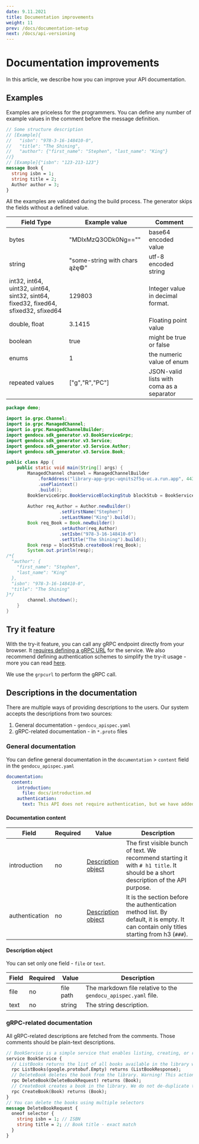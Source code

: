 ```yaml
---
date: 9.11.2021
title: Documentation improvements
weight: 11
prev: /docs/documentation-setup
next: /docs/api-versioning
---
```

# Documentation improvements

In this article, we describe how you can improve your API documentation.

## Examples

Examples are priceless for the programmers. You can define any number of example values in the comment before the message definition.
```protobuf
// Some structure description
// [Example]{
//   "isbn": "978-3-16-148410-0",
//   "title": "The Shining",
//   "author": {"first_name": "Stephen", "last_name": "King"}
//}
// [Example]{"isbn": "123-213-123"}
message Book {
  string isbn = 1; 
  string title = 2;
  Author author = 3; 
}
```
All the examples are validated during the build process. The generator skips the fields without a defined value.

| Field Type | Example value | Comment |
|--| -- | -- |
| bytes | "MDIxMzQ3ODk0Ng=="" | base64 encoded value |
| string | "some-string with chars ążę©" | utf-8 encoded string|
| int32, int64, uint32, uint64, sint32, sint64, fixed32, fixed64, sfixed32, sfixed64 | 129803 | Integer value in decimal format. |
| double,  float | 3.1415 | Floating point value |
| boolean | true | might be true or false |
| enums | 1 | the numeric value of enum |
| repeated values | ["g","R","PC"] | JSON-valid lists with coma as a separator |

```java
package demo;

import io.grpc.Channel;
import io.grpc.ManagedChannel;
import io.grpc.ManagedChannelBuilder;
import gendocu.sdk_generator.v3.BookServiceGrpc;
import gendocu.sdk_generator.v3.Service;
import gendocu.sdk_generator.v3.Service.Author;
import gendocu.sdk_generator.v3.Service.Book;

public class App {
    public static void main(String[] args) {
        ManagedChannel channel = ManagedChannelBuilder
            .forAddress("library-app-grpc-uqnits2f5q-uc.a.run.app", 443)
            .usePlaintext()
            .build();
        BookServiceGrpc.BookServiceBlockingStub blockStub = BookServiceGrpc.newBlockingStub(channel);
        
        Author req_Author = Author.newBuilder()
                    .setFirstName("Stephen")
                    .setLastName("King").build();
        Book req_Book = Book.newBuilder()
                    .setAuthor(req_Author)
                    .setIsbn("978-3-16-148410-0")
                    .setTitle("The Shining").build();
        Book resp = blockStub.createBook(req_Book);
        System.out.println(resp);
/*{
  "author": {
    "first_name": "Stephen",
    "last_name": "King"
  },
  "isbn": "978-3-16-148410-0",
  "title": "The Shining"
}*/
        channel.shutdown();
    }
}

```

## Try it feature

With the try-it feature, you can call any gRPC endpoint directly from your browser. It <u>requires defining a gRPC URL</u> for the service.
We also recommend defining authentication schemes to simplify the try-it usage - more you can read [here](/docs/documentation-setup/#authentication-schemes).

We use the `grpcurl` to perform the gRPC call.

## Descriptions in the documentation

There are multiple ways of providing descriptions to the users. Our system accepts the descriptions from two sources:
1. General documentation - `gendocu_apispec.yaml`
2. gRPC-related documentation -  in `*.proto` files

### General documentation

You can define general documentation in the `documentation` > `content` field in the `gendocu_apispec.yaml`
```yaml
documentation:
  content:
    introduction:
      file: docs/introduction.md
    authentication:
      text: This API does not require authentication, but we have added a redundant auth method - Token Auth for demo purposes. You can select it and use it, but the results would be the same as without it.
```

#### Documentation content
| Field | Required | Value | Description |
| -- | -- | -- | -- |
| introduction | no | [Description object](/docs/documentation-improvements/#description-object) | The first visible bunch of text. We recommend starting it with `# h1 title`. It should be a short description of the API purpose. |
| authentication | no | [Description object](/docs/documentation-improvements/#description-object) | It is the section before the authentication method list. By default, it is empty. It can contain only titles starting from h3 (`###`). |

#### Description object
You can set only one field - `file` or `text`.

|Field| Required | Value | Description |
| -- | -- | -- | -- |
| file | no | file path | The markdown file relative to the `gendocu_apispec.yaml` file. |
| text | no | string | The string description. |

### gRPC-related documentation

All gRPC-related descriptions are fetched from the comments. Those comments should be plain-text descriptions.

```protobuf
// BookService is a simple service that enables listing, creating, or removing the book.
service BookService {
  // ListBooks returns the list of all books available in the library without any pagination.
  rpc ListBooks(google.protobuf.Empty) returns (ListBookResponse);
  // DeleteBook deletes the book from the library. Warning! This action cannot be reverted and doesn't require any confirmation.
  rpc DeleteBook(DeleteBookRequest) returns (Book);
  // CreateBook creates a book in the library. We do not de-duplicate the requests as this is the tutorial API.
  rpc CreateBook(Book) returns (Book);
}
// You can delete the books using multiple selectors
message DeleteBookRequest {
  oneof selector {
    string isbn = 1; // ISBN
    string title = 2; // Book title - exact match
  }
}
```
